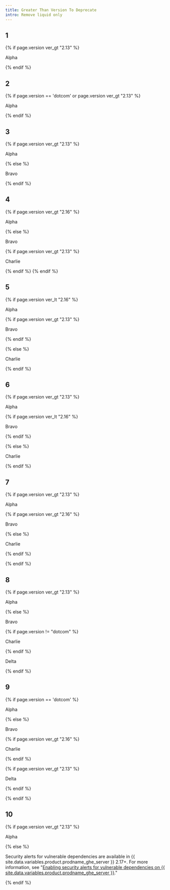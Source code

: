 ```yaml
---
title: Greater Than Version To Deprecate
intro: Remove liquid only
---
```


## 1
<div class="example1">

{% if page.version ver_gt "2.13" %}

Alpha

{% endif %}

</div>

## 2
<div class="example2">

{% if page.version == 'dotcom' or page.version ver_gt "2.13" %}

Alpha

{% endif %}

</div>

## 3
<div class="example3">

{% if page.version ver_gt "2.13" %}

Alpha

{% else %}

Bravo

{% endif %}

</div>

## 4
<div class="example4">

{% if page.version ver_gt "2.16" %}

Alpha

{% else %}

Bravo

{% if page.version ver_gt "2.13" %}

Charlie

{% endif %}
{% endif %}

</div>

## 5
<div class="example5">

{% if page.version ver_lt "2.16" %}

Alpha

{% if page.version ver_gt "2.13" %}

Bravo

{% endif %}

{% else %}

Charlie

{% endif %}

</div>

## 6
<div class="example6">

{% if page.version ver_gt "2.13" %}

Alpha

{% if page.version ver_lt "2.16" %}

Bravo

{% endif %}

{% else %}

Charlie

{% endif %}

</div>

## 7
<div class="example7">

{% if page.version ver_gt "2.13" %}

Alpha

{% if page.version ver_gt "2.16" %}

Bravo

{% else %}

Charlie

{% endif %}

{% endif %}
</div>

## 8
<div class="example8">

{% if page.version ver_gt "2.13" %}

Alpha

{% else %}

Bravo

{% if page.version != "dotcom" %}

Charlie

{% endif %}

Delta

{% endif %}

</div>

## 9
<div class="example9">

{% if page.version == 'dotcom' %}

Alpha

{% else %}

Bravo

{% if page.version ver_gt "2.16" %}

Charlie

{% endif %}

{% if page.version ver_gt "2.13" %}

Delta

{% endif %}

{% endif %}

</div>

## 10
<div class="example10">

{% if page.version ver_gt "2.13" %}

Alpha

{% else %}

Security alerts for vulnerable dependencies are available in {{ site.data.variables.product.prodname_ghe_server }} 2.17+. For more information, see "[Enabling security alerts for vulnerable dependencies on {{ site.data.variables.product.prodname_ghe_server }}](/enterprise/admin/installation/enabling-security-alerts-for-vulnerable-dependencies-on-github-enterprise-server)."

{% endif %}

</div>
